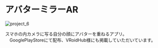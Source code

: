 # アバターミラーAR

![project_6](https://github.com/user-attachments/assets/4c7f7041-2770-41f3-8cd4-d4d3b4165213)

 スマホの内カメラに写る自分の顔にアバターを重ねるアプリ。
　GooglePlayStoreにて配布、VRoidHub様にも掲載していただいています。
